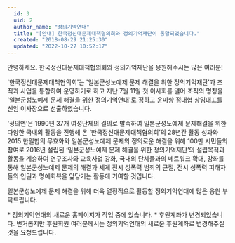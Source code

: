 ```yaml
---
  id: 3
  uid: 2
  author_name: "정의기억연대"
  title: "[안내] 한국정신대문제대책협의회와 정의기억재단이 통합되었습니다."
  created: "2018-08-29 21:25:30"
  updated: "2022-10-27 10:52:17"
---
```

안녕하세요. 한국정신대문제대책협의회와 정의기억재단을 응원해주시는 많은 여러분!

'한국정신대문제대책협의회'는 '일본군성노예제 문제 해결을 위한 정의기억재단'과 조직과 사업을 통합하여 운영하기로 하고 지난 7월 11일 첫 이사회를 열어 조직의 명칭을 '일본군성노예제 문제 해결을 위한 정의기억연대'로 정하고 윤미향 정대협 상임대표를 신임 이사장으로 선출하였습니다.

‘정의연’은 1990년 37개 여성단체의 결의로 발족하여 일본군성노예제 문제해결을 위한 다양한 국내외 활동을 진행해 온 ‘한국정신대문제대책협의회’의 28년간 활동 성과와 2015 한일합의 무효화와 일본군성노예제 문제의 정의로운 해결을 위해 100만 시민들의 참여로 2016년 설립된 ‘일본군성노예제 문제 해결을 위한 정의기억재단’의 설립목적과 활동을 계승하여 연구조사와 교육사업 강화, 국내외 단체들과의 네트워크 확대, 강화를 통해 일본군성노예제 문제의 해결과 세계 전시 성폭력 범죄의 근절, 전시 성폭력 피해자들의 인권과 명예회복을 앞당기는 활동에 기여할 것입니다.

일본군성노예제 문제 해결을 위해 더욱 열정적으로 활동할 정의기억연대에 많은 응원 부탁드립니다.

\* 정의기억연대의 새로운 홈페이지가 작업 중에 있습니다.
\* 후원계좌가 변경되었습니다. 번거롭지만 후원회원 여러분께서는 정의기억연대의 새로운 후원계좌로 변경해주실 것을 요청드립니다.